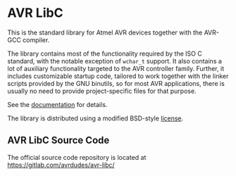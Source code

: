 # AVR LibC

This is the standard library for Atmel AVR devices together with the
AVR-GCC compiler.

The library contains most of the functionality required by the ISO C
standard, with the notable exception of `wchar_t` support. It also
contains a lot of auxiliary functionality targeted to the AVR
controller family. Further, it includes customizable startup code,
tailored to work together with the linker scripts provided by the GNU
binutils, so for most AVR applications, there is usually no need to
provide project-specific files for that purpose.

See the [documentation](https://www.nongnu.org/avr-libc/user-manual/)
for details.

The library is distributed using a modified BSD-style
[license](LICENSE).

## AVR LibC Source Code

The official source code repository is located at
https://gitlab.com/avrdudes/avr-libc/


